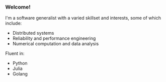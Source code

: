 ### Welcome!

I'm a software generalist with a varied skillset and interests, some of which include:

- Distributed systems
- Reliability and performance engineering
- Numerical computation and data analysis

Fluent in:

- Python
- Julia
- Golang
